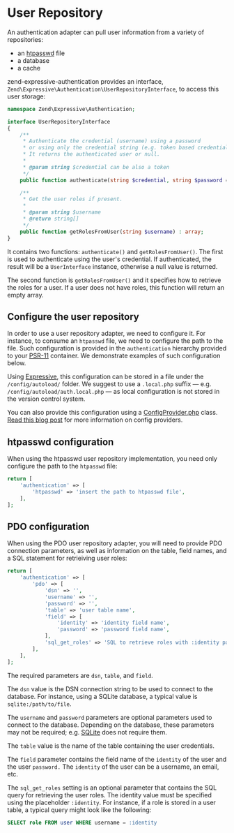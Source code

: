 # User Repository

An authentication adapter can pull user information from a variety
of repositories:

- an [htpasswd](https://httpd.apache.org/docs/current/programs/htpasswd.html) file
- a database
- a cache

zend-expressive-authentication provides an interface,
`Zend\Expressive\Authentication\UserRepositoryInterface`, to access this user
storage:

```php
namespace Zend\Expressive\Authentication;

interface UserRepositoryInterface
{
    /**
     * Authenticate the credential (username) using a password
     * or using only the credential string (e.g. token based credential)
     * It returns the authenticated user or null.
     *
     * @param string $credential can be also a token
     */
    public function authenticate(string $credential, string $password = null) : ?UserInterface;

    /**
     * Get the user roles if present.
     *
     * @param string $username
     * @return string[]
     */
    public function getRolesFromUser(string $username) : array;
}
```

It contains two functions: `authenticate()` and `getRolesFromUser()`. The first
is used to authenticate using the user's credential. If authenticated, the
result will be a `UserInterface` instance, otherwise a null value is returned.

The second function is `getRolesFromUser()` and it specifies how to retrieve
the roles for a user. If a user does not have roles, this function will return
an empty array.


## Configure the user repository

In order to use a user repository adapter, we need to configure it. For instance,
to consume an `htpasswd` file, we need to configure the path to the file.
Such configuration is provided in the `authentication` hierarchy provided to
your [PSR-11](http://www.php-fig.org/psr/psr-11/) container. We demonstrate
examples of such configuration below.

Using [Expressive](https://docs.zendframework.com/zend-expressive/), this
configuration can be stored in a file under the `/config/autoload/` folder.  We
suggest to use a `.local.php` suffix &mdash; e.g.
`/config/autoload/auth.local.php` &mdash; as local configuration is not stored
in the version control system.

You can also provide this configuration using a [ConfigProvider.php](https://github.com/zendframework/zend-expressive-authentication/blob/master/src/ConfigProvider.php)
class. [Read this blog post](https://framework.zend.com/blog/2017-04-20-config-aggregator.html)
for more information on config providers.

## htpasswd configuration

When using the htpasswd user repository implementation, you need only configure
the path to the `htpasswd` file:

```php
return [
    'authentication' => [
        'htpasswd' => 'insert the path to htpasswd file',
    ],
];
```

## PDO configuration

When using the PDO user repository adapter, you will need to provide PDO
connection parameters, as well as information on the table, field names, and a
SQL statement for retrieiving user roles:

```php
return [
    'authentication' => [
        'pdo' => [
            'dsn' => '',
            'username' => '',
            'password' => '',
            'table' => 'user table name',
            'field' => [
                'identity' => 'identity field name',
                'password' => 'password field name',
            ],
            'sql_get_roles' => 'SQL to retrieve roles with :identity parameter',
        ],
    ],
];
```

The required parameters are `dsn`, `table`, and `field`.

The `dsn` value is the DSN connection string to be used to connect to the database.
For instance, using a SQLite database, a typical value is `sqlite:/path/to/file`.

The `username` and `password` parameters are optional parameters used to connect
to the database. Depending on the database, these parameters may not be required;
e.g. [SQLite](https://sqlite.org/) does not require them.

The `table` value is the name of the table containing the user credentials.

The `field` parameter contains the field name of the `identity` of the user and
the user `password.` The `identity` of the user can be a username, an email, etc.

The `sql_get_roles` setting is an optional parameter that contains the SQL query
for retrieving the user roles. The identity value must be specified using the
placeholder `:identity`. For instance, if a role is stored in a user table, a
typical query might look like the following:

```sql
SELECT role FROM user WHERE username = :identity
```
